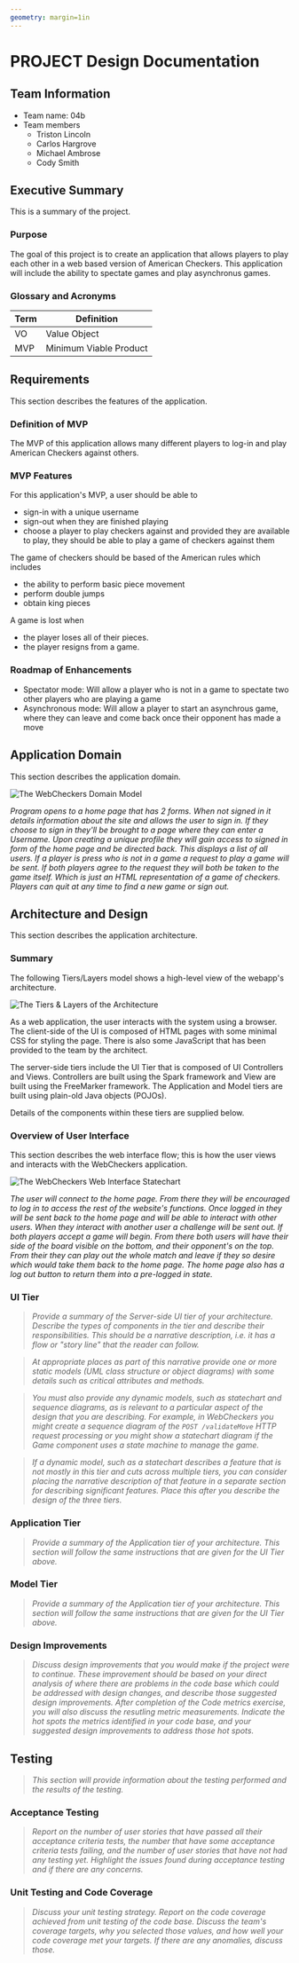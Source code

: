 ```yaml
---
geometry: margin=1in
---
```

# PROJECT Design Documentation

## Team Information
* Team name: 04b
* Team members
  * Triston Lincoln
  * Carlos Hargrove
  * Michael Ambrose
  * Cody Smith

## Executive Summary

This is a summary of the project.

### Purpose
The goal of this project is to create an application that allows players to play each other in a web based version of American Checkers. This application will include the ability to spectate games and play asynchronus games.

### Glossary and Acronyms
| Term |      Definition        |
|------|------------------------|
| VO   |     Value Object       |
| MVP  | Minimum Viable Product |

## Requirements

This section describes the features of the application.

### Definition of MVP
The MVP of this application allows many different players to log-in and play American Checkers against others.

### MVP Features
For this application's MVP, a user should be able to 
- sign-in with a unique username 
- sign-out when they are finished playing 
- choose a player to play checkers against and provided they are available to play, they should be able to play a game of checkers against them

The game of checkers should be based of the American rules which includes 
- the ability to perform basic piece movement
- perform double jumps
- obtain king pieces

A game is lost when 
- the player loses all of their pieces. 
- the player resigns from a game.

### Roadmap of Enhancements
- Spectator mode: Will allow a player who is not in a game to spectate two other players who are playing a game
- Asynchronous mode: Will allow a player to start an asynchrous game, where they can leave and come back once their opponent has made a move



## Application Domain

This section describes the application domain.

![The WebCheckers Domain Model](Group_B_Checker_Domain_Model.png)

_Program opens to a home page that has 2 forms. When not signed in it details information about the site and allows the 
user to sign in. If they choose to sign in they'll be brought to a page where they can enter a Username. Upon creating a 
unique profile they will gain access to signed in form of the home page and be directed back. This displays a list of all 
users. If a player is press who is not in a game a request to play a game will be sent. If both players agree to the request
they will both be taken to the game itself. Which is just an HTML representation of a game of checkers. Players can quit 
at any time to find a new game or sign out._


## Architecture and Design

This section describes the application architecture.

### Summary

The following Tiers/Layers model shows a high-level view of the webapp's architecture.

![The Tiers & Layers of the Architecture](architecture-tiers-and-layers.png)

As a web application, the user interacts with the system using a
browser.  The client-side of the UI is composed of HTML pages with
some minimal CSS for styling the page.  There is also some JavaScript
that has been provided to the team by the architect.

The server-side tiers include the UI Tier that is composed of UI Controllers and Views.
Controllers are built using the Spark framework and View are built using the FreeMarker framework.  The Application and Model tiers are built using plain-old Java objects (POJOs).

Details of the components within these tiers are supplied below.


### Overview of User Interface

This section describes the web interface flow; this is how the user views and interacts
with the WebCheckers application.

![The WebCheckers Web Interface Statechart](State_Chart_Diagram.png)

_The user will connect to the home page. From there they will be encouraged to log in to access the rest of the website's
functions. Once logged in they will be sent back to the home page and will be able to interact with other users. When 
they interact with another user a challenge will be sent out. If both players accept a game will begin. From there both 
users will have their side of the board visible on the bottom, and their opponent's on the top. From their they can play
out the whole match and leave if they so desire which would take them back to the home page. The home page also has a log
out button to return them into a pre-logged in state._


### UI Tier
> _Provide a summary of the Server-side UI tier of your architecture.
> Describe the types of components in the tier and describe their
> responsibilities.  This should be a narrative description, i.e. it has
> a flow or "story line" that the reader can follow._

> _At appropriate places as part of this narrative provide one or more
> static models (UML class structure or object diagrams) with some
> details such as critical attributes and methods._

> _You must also provide any dynamic models, such as statechart and
> sequence diagrams, as is relevant to a particular aspect of the design
> that you are describing.  For example, in WebCheckers you might create
> a sequence diagram of the `POST /validateMove` HTTP request processing
> or you might show a statechart diagram if the Game component uses a
> state machine to manage the game._

> _If a dynamic model, such as a statechart describes a feature that is
> not mostly in this tier and cuts across multiple tiers, you can
> consider placing the narrative description of that feature in a
> separate section for describing significant features. Place this after
> you describe the design of the three tiers._


### Application Tier
> _Provide a summary of the Application tier of your architecture. This
> section will follow the same instructions that are given for the UI
> Tier above._


### Model Tier
> _Provide a summary of the Application tier of your architecture. This
> section will follow the same instructions that are given for the UI
> Tier above._

### Design Improvements
> _Discuss design improvements that you would make if the project were
> to continue. These improvement should be based on your direct
> analysis of where there are problems in the code base which could be
> addressed with design changes, and describe those suggested design
> improvements. After completion of the Code metrics exercise, you
> will also discuss the resutling metric measurements.  Indicate the
> hot spots the metrics identified in your code base, and your
> suggested design improvements to address those hot spots._

## Testing
> _This section will provide information about the testing performed
> and the results of the testing._

### Acceptance Testing
> _Report on the number of user stories that have passed all their
> acceptance criteria tests, the number that have some acceptance
> criteria tests failing, and the number of user stories that
> have not had any testing yet. Highlight the issues found during
> acceptance testing and if there are any concerns._

### Unit Testing and Code Coverage
> _Discuss your unit testing strategy. Report on the code coverage
> achieved from unit testing of the code base. Discuss the team's
> coverage targets, why you selected those values, and how well your
> code coverage met your targets. If there are any anomalies, discuss
> those._
